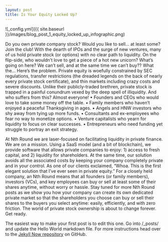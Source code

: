 ```yaml
---
layout: post
title: Is Your Equity Locked Up?
---
```


![_config.yml]({{ site.baseurl }}/images/blog_post_1_equity_locked_up_infographic.png)

Do you own private company stock?  Would you like to sell… at least some?
Join the club!
With the dearth of IPOs and the surge of new ventures, many of us hold private stock (or options) with no clear path to liquidity.  On the flip-side, who wouldn’t love to get a piece of a hot new unicorn?  What’s going on here?  We can’t sell, and at the same time we can’t buy??  What the…
Here’s the problem.  Private equity is woefully constrained by SEC regulations, transfer restrictions (the dreaded legends on the back of nearly every private stock certificate), and thin markets including crazy costs and severe discounts.  Unlike their publicly-traded brethren, private stock is trapped in a painful conundrum vexed by the deep spell of illiquidity.
And who suffers from this?  Almost everyone!
•	Founders and CEOs who would love to take some money off the table.
•	Family members who haven’t enjoyed a peaceful Thanksgiving in ages.
•	Angels and HNW investors who shy away from tying up more funds.
•	Consultants and ex-employees who fear no way to monetize options.
•	Venture capitalists who yearn for liquidity to focus on clear successes.
•	Entrepreneurs who need funding yet struggle to portray an exit strategy.

At Nth Round we are laser-focused on facilitating liquidity in private finance.  We are on a mission.  Using a SaaS model (and a bit of blockchain), we provide software that allows private companies to enjoy: 1) access to fresh capital, and 2) liquidity for shareholders.  At the same time, our solution avoids all the associated costs by keeping your company completely private and in your control.
As one of our clients exclaimed, “Whoa.  This is the first elegant solution that I’ve ever seen in private equity.”  For a closely held company, an Nth Round means that all founders (or family members), investors (VCs), and key employees can buy or sell at least some of their shares anytime, without worry or hassle.
Stay tuned for more Nth Round posts as we show you how your company can create its own dedicated private market so that the shareholders you choose can buy or sell their shares to the buyers you select anytime: easily, efficiently, and with zero friction.
The world of private stock ownership is about to change forever.  Get ready.



The easiest way to make your first post is to edit this one. Go into /_posts/ and update the Hello World markdown file. For more instructions head over to the [Jekyll Now repository](https://github.com/barryclark/jekyll-now) on GitHub.
